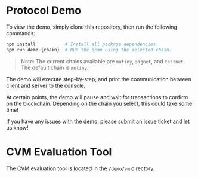 # Protocol Demo

To view the demo, simply clone this repository, then run the following commands:

```sh
npm install           # Install all package dependencies.
npm run demo {chain}  # Run the demo using the selected chain.
```

> Note: The current chains available are `mutiny`, `signet`, and `testnet`. The default chain is `mutiny`.

The demo will execute step-by-step, and print the communication between client and server to the console. 

At certain points, the demo will pause and wait for transactions to confirm on the blockchain. Depending on the chain you select, this could take some time!

If you have any issues with the demo, please submit an issue ticket and let us know!

# CVM Evaluation Tool

The CVM evaluation tool is located in the `/demo/vm` directory.
